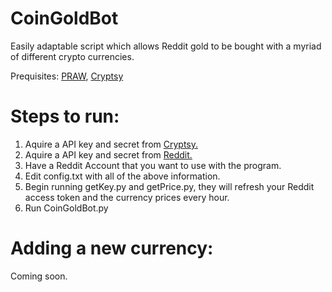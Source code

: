 # CoinGoldBot
Easily adaptable script which allows Reddit gold to be bought with a myriad of different crypto currencies.

Prequisites: <a href="https://pypi.python.org/pypi/praw">PRAW</a>, <a href="https://pypi.python.org/pypi/Cryptsy">Cryptsy</a>

<H1>Steps to run:</H1>

1. Aquire a API key and secret from <a href="https://cryptsy.com">Cryptsy.</a>
2. Aquire a API key and secret from <a href="https://www.reddit.com/prefs/apps">Reddit.</a>
3. Have a Reddit Account that you want to use with the program.
4. Edit config.txt with all of the above information.
5. Begin running getKey.py and getPrice.py, they will refresh your Reddit access token and the currency prices every hour.
6. Run CoinGoldBot.py

<H1>Adding a new currency:</H1>
Coming soon.
